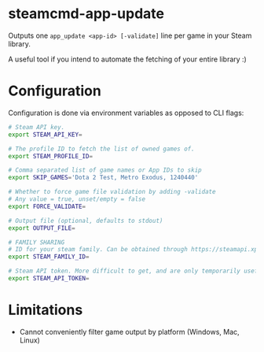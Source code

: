 # steamcmd-app-update

Outputs one `app_update <app-id> [-validate]` line per game in your Steam
library.

A useful tool if you intend to automate the fetching of your entire library :)

# Configuration

Configuration is done via environment variables as opposed to CLI flags:

```sh
# Steam API key.
export STEAM_API_KEY=

# The profile ID to fetch the list of owned games of.
export STEAM_PROFILE_ID=

# Comma separated list of game names or App IDs to skip
export SKIP_GAMES='Dota 2 Test, Metro Exodus, 1240440'

# Whether to force game file validation by adding -validate
# Any value = true, unset/empty = false
export FORCE_VALIDATE=

# Output file (optional, defaults to stdout)
export OUTPUT_FILE=

# FAMILY SHARING
# ID for your steam family. Can be obtained through https://steamapi.xpaw.me/#IFamilyGroupsService/GetFamilyGroupForUser
export STEAM_FAMILY_ID=

# Steam API token. More difficult to get, and are only temporarily useful. I got mine through a chrome extension.
export STEAM_API_TOKEN=
```

# Limitations

* Cannot conveniently filter game output by platform (Windows, Mac, Linux)
